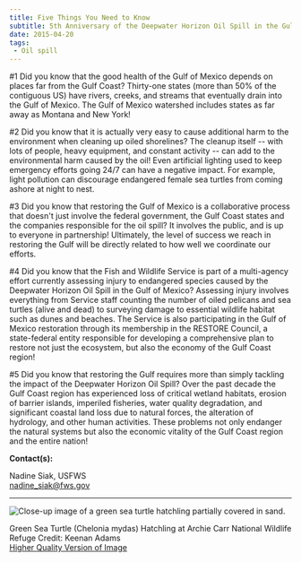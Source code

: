 ```yaml
---
title: Five Things You Need to Know
subtitle: 5th Anniversary of the Deepwater Horizon Oil Spill in the Gulf of Mexico
date: 2015-04-20
tags:
 - Oil spill
---
```


#1 Did you know that the good health of the Gulf of Mexico depends on places far from the Gulf Coast? Thirty-one states (more than 50% of the contiguous US) have rivers, creeks, and streams that eventually drain into the Gulf of Mexico. The Gulf of Mexico watershed includes states as far away as Montana and New York!

#2 Did you know that it is actually very easy to cause additional harm to the environment when cleaning up oiled shorelines? The cleanup itself -- with lots of people, heavy equipment, and constant activity -- can add to the environmental harm caused by the oil! Even artificial lighting used to keep emergency efforts going 24/7 can have a negative impact. For example, light pollution can discourage endangered female sea turtles from coming ashore at night to nest.

#3 Did you know that restoring the Gulf of Mexico is a collaborative process that doesn't just involve the federal government, the Gulf Coast states and the companies responsible for the oil spill? It involves the public, and is up to everyone in partnership! Ultimately, the level of success we reach in restoring the Gulf will be directly related to how well we coordinate our efforts.

#4 Did you know that the Fish and Wildlife Service is part of a multi-agency effort currently assessing injury to endangered species caused by the Deepwater Horizon Oil Spill in the Gulf of Mexico? Assessing injury involves everything from Service staff counting the number of oiled pelicans and sea turtles (alive and dead) to surveying damage to essential wildlife habitat such as dunes and beaches. The Service is also participating in the Gulf of Mexico restoration through its membership in the RESTORE Council, a state-federal entity responsible for developing a comprehensive plan to restore not just the ecosystem, but also the economy of the Gulf Coast region!

#5 Did you know that restoring the Gulf requires more than simply tackling the impact of the Deepwater Horizon Oil Spill? Over the past decade the Gulf Coast region has experienced loss of critical wetland habitats, erosion of barrier islands, imperiled fisheries, water quality degradation, and significant coastal land loss due to natural forces, the alteration of hydrology, and other human activities. These problems not only endanger the natural systems but also the economic vitality of the Gulf Coast region and the entire nation!

**Contact(s):**  

Nadine Siak, USFWS  
nadine_siak@fws.gov

* * *

![Close-up image of a green sea turtle hatchling partially covered in sand.](images/newsUploads/newsThumbs/newsImageThumbFC80FC5B-08E3-D45F-2DFECED539F4D682.jpg)

Green Sea Turtle (Chelonia mydas) Hatchling at Archie Carr National Wildlife Refuge Credit: Keenan Adams  
[Higher Quality Version of Image](https://flic.kr/p/atdbxY)
